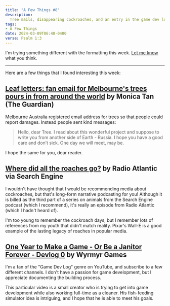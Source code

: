 ```yaml
---
title: "A Few Things #8"
description:
  Tree mails, disappearing cockroaches, and an entry in the game dev log genre
tags:
- A Few Things
date: 2024-03-09T06:40-0400
verse: Psalm 1:3
---
```


I'm trying something different with the formatting this week.
[Let me know](mailto:sean@seanmcp.com) what you think.

---

Here are a few things that I found interesting this week:

## [Leaf letters: fan email for Melbourne's trees pours in from around the world](https://www.theguardian.com/australia-news/2015/jul/15/leaf-letters-fan-mail-melbourne-trees-pours-in-around-the-world) by Monica Tan (The Guardian)

Melbourne Australia registered email address for trees so that people could
report damages. Instead people sent kind messages:

> Hello, dear Tree. I read about this wonderful project and suppose to write you
> from another side of Earth - Russia. I hope you have a good care and don’t
> sick. One day we will meet, may be.

I hope the same for you, dear reader.

## [Where did all the roaches go?](https://pjvogt.substack.com/p/where-did-all-the-roaches-go) by Radio Atlantic via Search Engine

I wouldn't have thought that I would be recommending media about cockroaches,
but that's long-form narrative podcasting for you! Although it is billed as the
third part of a series on animals from the Search Engine podcast (which I
recommend), it's really an episode from Radio Atlantic (which I hadn't heard
of).

I'm too young to remember the cockroach days, but I remember lots of references
from my youth that didn't match reality. Pixar's Wall-E is a good example of the
lasting legacy of roaches in popular media.

## [One Year to Make a Game - Or Be a Janitor Forever - Devlog 0](https://www.youtube.com/watch?v=Dh9mhtEFUtg) by Wyrmyr Games

I'm a fan of the "Game Dev Log" genre on YouTube, and subscribe to a few
different channels. I don't have a passion for game development, but I
appreciate documenting the building process.

This particular video is a small creator who is trying to get into game
development while also working full-time as a cleaner. His fish-feeding
simulator idea is intriguing, and I hope that he is able to meet his goals.
